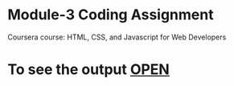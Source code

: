 

# Module-3 Coding Assignment

Coursera course: HTML, CSS, and Javascript for Web Developers

# To see the output [OPEN](https://hassamq.github.io/coursera_html_css_javascript/module-3-solution/index.html)

